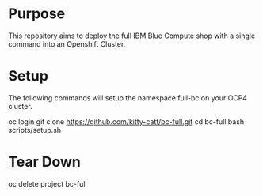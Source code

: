 # Purpose

This repository aims to deploy the full IBM Blue Compute shop with a single command into an Openshift Cluster.


# Setup

The following commands will setup the namespace full-bc on your OCP4 cluster.

   oc login
   git clone https://github.com/kitty-catt/bc-full.git
   cd bc-full
   bash scripts/setup.sh


# Tear Down

   oc delete project bc-full

